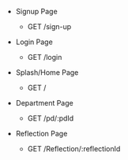 * Signup Page
    - GET /sign-up

* Login Page
    - GET /login

* Splash/Home Page
    - GET /

* Department Page
    - GET /pd/:pdId

* Reflection Page
    - GET /Reflection/:reflectionId
